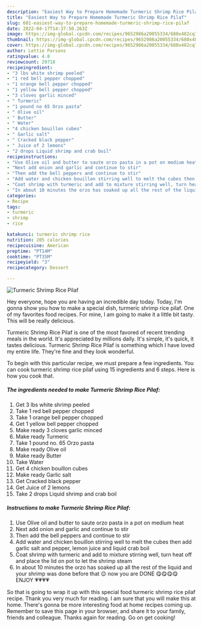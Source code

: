 ```yaml
---
description: "Easiest Way to Prepare Homemade Turmeric Shrimp Rice Pilaf"
title: "Easiest Way to Prepare Homemade Turmeric Shrimp Rice Pilaf"
slug: 601-easiest-way-to-prepare-homemade-turmeric-shrimp-rice-pilaf
date: 2022-04-17T14:37:50.263Z
image: https://img-global.cpcdn.com/recipes/9652986a20055334/680x482cq70/turmeric-shrimp-rice-pilaf-recipe-main-photo.jpg
thumbnail: https://img-global.cpcdn.com/recipes/9652986a20055334/680x482cq70/turmeric-shrimp-rice-pilaf-recipe-main-photo.jpg
cover: https://img-global.cpcdn.com/recipes/9652986a20055334/680x482cq70/turmeric-shrimp-rice-pilaf-recipe-main-photo.jpg
author: Lettie Parsons
ratingvalue: 4.8
reviewcount: 29718
recipeingredient:
- "3 lbs white shrimp peeled"
- "1 red bell pepper chopped"
- "1 orange bell pepper chopped"
- "1 yellow bell pepper chopped"
- "3 cloves garlic minced"
- " Turmeric"
- "1 pound no 65 Orzo pasta"
- " Olive oil"
- " Butter"
- " Water"
- "4 chicken bouillon cubes"
- " Garlic salt"
- " Cracked black pepper"
- " Juice of 2 lemons"
- "2 drops Liquid shrimp and crab boil"
recipeinstructions:
- "Use Olive oil and butter to saute orzo pasta in a pot on medium heat"
- "Next add onion and garlic and continue to stir"
- "Then add the bell peppers and continue to stir"
- "Add water and chicken bouillon stirring well to melt the cubes then add garlic salt and pepper, lemon juice and liquid crab boil"
- "Coat shrimp with turmeric and add to mixture stirring well, turn heat off and place the lid on pot to let the shrimp steam"
- "In about 10 minutes the orzo has soaked up all the rest of the liquid and your shrimp was done before that 😉 now you are DONE 😋😋😋😋 ENJOY 💗💗💗💗"
categories:
- Recipe
tags:
- turmeric
- shrimp
- rice

katakunci: turmeric shrimp rice 
nutrition: 205 calories
recipecuisine: American
preptime: "PT14M"
cooktime: "PT35M"
recipeyield: "3"
recipecategory: Dessert

---
```



![Turmeric Shrimp Rice Pilaf](https://img-global.cpcdn.com/recipes/9652986a20055334/680x482cq70/turmeric-shrimp-rice-pilaf-recipe-main-photo.jpg)

Hey everyone, hope you are having an incredible day today. Today, I'm gonna show you how to make a special dish, turmeric shrimp rice pilaf. One of my favorites food recipes. For mine, I am going to make it a little bit tasty. This will be really delicious.

Turmeric Shrimp Rice Pilaf is one of the most favored of recent trending meals in the world. It's appreciated by millions daily. It's simple, it's quick, it tastes delicious. Turmeric Shrimp Rice Pilaf is something which I have loved my entire life. They're fine and they look wonderful.




To begin with this particular recipe, we must prepare a few ingredients. You can cook turmeric shrimp rice pilaf using 15 ingredients and 6 steps. Here is how you cook that.

<!--inarticleads1-->

##### The ingredients needed to make Turmeric Shrimp Rice Pilaf:

1. Get 3 lbs white shrimp peeled
1. Take 1 red bell pepper chopped
1. Take 1 orange bell pepper chopped
1. Get 1 yellow bell pepper chopped
1. Make ready 3 cloves garlic minced
1. Make ready  Turmeric
1. Take 1 pound no. 65 Orzo pasta
1. Make ready  Olive oil
1. Make ready  Butter
1. Take  Water
1. Get 4 chicken bouillon cubes
1. Make ready  Garlic salt
1. Get  Cracked black pepper
1. Get  Juice of 2 lemons
1. Take 2 drops Liquid shrimp and crab boil




<!--inarticleads2-->

##### Instructions to make Turmeric Shrimp Rice Pilaf:

1. Use Olive oil and butter to saute orzo pasta in a pot on medium heat
1. Next add onion and garlic and continue to stir
1. Then add the bell peppers and continue to stir
1. Add water and chicken bouillon stirring well to melt the cubes then add garlic salt and pepper, lemon juice and liquid crab boil
1. Coat shrimp with turmeric and add to mixture stirring well, turn heat off and place the lid on pot to let the shrimp steam
1. In about 10 minutes the orzo has soaked up all the rest of the liquid and your shrimp was done before that 😉 now you are DONE 😋😋😋😋 ENJOY 💗💗💗💗




So that is going to wrap it up with this special food turmeric shrimp rice pilaf recipe. Thank you very much for reading. I am sure that you will make this at home. There's gonna be more interesting food at home recipes coming up. Remember to save this page in your browser, and share it to your family, friends and colleague. Thanks again for reading. Go on get cooking!
